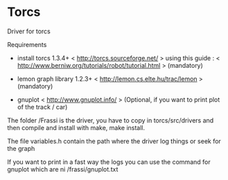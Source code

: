 Torcs
=====

Driver for torcs


Requirements

- install torcs 1.3.4+ < http://torcs.sourceforge.net/ > 
  using this guide :   < http://www.berniw.org/tutorials/robot/tutorial.html > (mandatory)

- lemon graph library 1.2.3+ < http://lemon.cs.elte.hu/trac/lemon > (mandatory)


- gnuplot < http://www.gnuplot.info/ > (Optional, if you want to print plot of the track / car)


The folder /Frassi is the driver, you have to copy in torcs/src/drivers and then compile and install with make, make install.

The file variables.h contain the path where the driver log things or seek for the graph

If you want to print in a fast way the logs you can use the command for gnuplot which are ni /frassi/gnuplot.txt




